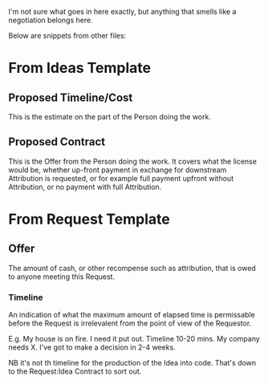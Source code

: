I'm not sure what goes in here exactly, but anything that smells like a negotiation belongs here.

Below are snippets from other files:

# From Ideas Template

## Proposed Timeline/Cost

This is the estimate on the part of the Person doing the work.

## Proposed Contract

This is the Offer from the Person doing the work. It covers what the license would be, whether up-front payment in exchange for downstream Attribution is requested, or for example full payment upfront without Attribution, or no payment with full Attribution.

# From Request Template

## Offer

The amount of cash, or other recompense such as attribution, that is owed to anyone meeting this Request.

### Timeline

An indication of what the maximum amount of elapsed time is permissable before the Request is irrelevalent from the point of view of the Requestor.

E.g. My house is on fire. I need it put out. Timeline 10-20 mins.
My company needs X. I've got to make a decision in 2-4 weeks.

NB it's not th timeline for the production of the Idea into code. That's down to the Request:Idea Contract to sort out.
